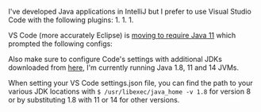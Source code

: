 I've developed Java applications in IntelliJ but I prefer to use Visual Studio Code with the following plugins:
1. 
1.
1. 

VS Code (more accurately Eclipse) is [moving to require Java 11](https://github.com/redhat-developer/vscode-java/wiki/JDK-Requirements#jdk11.requirement) which prompted the following configs:

Also make sure to configure Code's settings with additional JDKs downloaded from [here](https://adoptopenjdk.net/?variant=openjdk11&jvmVariant=hotspot), I'm currently running Java 1.8, 11 and 14 JVMs.

When setting your VS Code settings.json file, you can find the path to your various JDK locations with `$ /usr/libexec/java_home -v 1.8` for version 8 or by substituting 1.8 with 11 or 14 for other versions.
